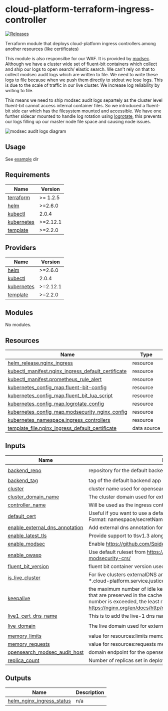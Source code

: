 # cloud-platform-terraform-ingress-controller

[![Releases](https://img.shields.io/github/release/ministryofjustice/cloud-platform-terraform-ingress-controller/all.svg?style=flat-square)](https://github.com/ministryofjustice/cloud-platform-terraform-ingress-controller/releases)

Terraform module that deploys cloud-platform ingress controllers among another resources (like certificates)

This module is also responsilbe for our WAF. It is provided by [modsec](https://github.com/SpiderLabs/ModSecurity). Although we have a cluster wide set of fluent-bit containers which collect and ship our logs to open search/ elastic search. We can't rely on that to collect modsec audit logs which are written to file. We need to write these logs to file because when we push them directly to stdout we lose logs. This is due to the scale of traffic in our live cluster. We increase log reliability by writing to file.

This means we need to ship modsec audit logs separtely as the cluster level fluent-bit cannot access internal container files. So we introduced a fluent-bit side car which has the filesystem mounted and accessible. We have one further sidecar mounted to handle log rotation using [logrotate](https://linux.die.net/man/8/logrotate), this prevents our logs filling up our master node file space and causing node issues.

![modsec audit logs diagram]("./images/modsec-audit-logs-diagram.png/" "modsec pod architecture")

## Usage

See [example](example/) dir

<!--- BEGIN_TF_DOCS --->
## Requirements

| Name | Version |
|------|---------|
| <a name="requirement_terraform"></a> [terraform](#requirement\_terraform) | >= 1.2.5 |
| <a name="requirement_helm"></a> [helm](#requirement\_helm) | >=2.6.0 |
| <a name="requirement_kubectl"></a> [kubectl](#requirement\_kubectl) | 2.0.4 |
| <a name="requirement_kubernetes"></a> [kubernetes](#requirement\_kubernetes) | >=2.12.1 |
| <a name="requirement_template"></a> [template](#requirement\_template) | >=2.2.0 |

## Providers

| Name | Version |
|------|---------|
| <a name="provider_helm"></a> [helm](#provider\_helm) | >=2.6.0 |
| <a name="provider_kubectl"></a> [kubectl](#provider\_kubectl) | 2.0.4 |
| <a name="provider_kubernetes"></a> [kubernetes](#provider\_kubernetes) | >=2.12.1 |
| <a name="provider_template"></a> [template](#provider\_template) | >=2.2.0 |

## Modules

No modules.

## Resources

| Name | Type |
|------|------|
| [helm_release.nginx_ingress](https://registry.terraform.io/providers/hashicorp/helm/latest/docs/resources/release) | resource |
| [kubectl_manifest.nginx_ingress_default_certificate](https://registry.terraform.io/providers/alekc/kubectl/2.0.4/docs/resources/manifest) | resource |
| [kubectl_manifest.prometheus_rule_alert](https://registry.terraform.io/providers/alekc/kubectl/2.0.4/docs/resources/manifest) | resource |
| [kubernetes_config_map.fluent-bit-config](https://registry.terraform.io/providers/hashicorp/kubernetes/latest/docs/resources/config_map) | resource |
| [kubernetes_config_map.fluent_bit_lua_script](https://registry.terraform.io/providers/hashicorp/kubernetes/latest/docs/resources/config_map) | resource |
| [kubernetes_config_map.logrotate_config](https://registry.terraform.io/providers/hashicorp/kubernetes/latest/docs/resources/config_map) | resource |
| [kubernetes_config_map.modsecurity_nginx_config](https://registry.terraform.io/providers/hashicorp/kubernetes/latest/docs/resources/config_map) | resource |
| [kubernetes_namespace.ingress_controllers](https://registry.terraform.io/providers/hashicorp/kubernetes/latest/docs/resources/namespace) | resource |
| [template_file.nginx_ingress_default_certificate](https://registry.terraform.io/providers/hashicorp/template/latest/docs/data-sources/file) | data source |

## Inputs

| Name | Description | Type | Default | Required |
|------|-------------|------|---------|:--------:|
| <a name="input_backend_repo"></a> [backend\_repo](#input\_backend\_repo) | repository for the default backend app | `string` | `"ministryofjustice/cloud-platform-custom-error-pages"` | no |
| <a name="input_backend_tag"></a> [backend\_tag](#input\_backend\_tag) | tag of the default backend app | `string` | `"0.6"` | no |
| <a name="input_cluster"></a> [cluster](#input\_cluster) | cluster name used for opensearch indicies | `string` | `""` | no |
| <a name="input_cluster_domain_name"></a> [cluster\_domain\_name](#input\_cluster\_domain\_name) | The cluster domain used for externalDNS annotations and certmanager | `any` | n/a | yes |
| <a name="input_controller_name"></a> [controller\_name](#input\_controller\_name) | Will be used as the ingress controller name and the class annotation | `string` | n/a | yes |
| <a name="input_default_cert"></a> [default\_cert](#input\_default\_cert) | Useful if you want to use a default certificate for your ingress controller. Format: namespace/secretName | `string` | `"ingress-controllers/default-certificate"` | no |
| <a name="input_enable_external_dns_annotation"></a> [enable\_external\_dns\_annotation](#input\_enable\_external\_dns\_annotation) | Add external dns annotation for service | `bool` | `false` | no |
| <a name="input_enable_latest_tls"></a> [enable\_latest\_tls](#input\_enable\_latest\_tls) | Provide support to tlsv1.3 along with tlsv1.2 | `bool` | `false` | no |
| <a name="input_enable_modsec"></a> [enable\_modsec](#input\_enable\_modsec) | Enable https://github.com/SpiderLabs/ModSecurity-nginx | `bool` | `false` | no |
| <a name="input_enable_owasp"></a> [enable\_owasp](#input\_enable\_owasp) | Use default ruleset from https://github.com/SpiderLabs/owasp-modsecurity-crs/ | `bool` | `false` | no |
| <a name="input_fluent_bit_version"></a> [fluent\_bit\_version](#input\_fluent\_bit\_version) | fluent bit container version used to exrtact modsec audit logs | `string` | `"2.1.8-amd64"` | no |
| <a name="input_is_live_cluster"></a> [is\_live\_cluster](#input\_is\_live\_cluster) | For live clusters externalDNS annotation will have var.live\_domain (default *.cloud-platform.service.justice.gov.uk) | `bool` | `false` | no |
| <a name="input_keepalive"></a> [keepalive](#input\_keepalive) | the maximum number of idle keepalive connections to upstream servers that are preserved in the cache of each worker process. When this number is exceeded, the least recently used connections are closed. https://nginx.org/en/docs/http/ngx_http_upstream_module.html#keepalive | `number` | `320` | no |
| <a name="input_live1_cert_dns_name"></a> [live1\_cert\_dns\_name](#input\_live1\_cert\_dns\_name) | This is to add the live-1 dns name for eks-live cluster default certificate | `string` | `""` | no |
| <a name="input_live_domain"></a> [live\_domain](#input\_live\_domain) | The live domain used for externalDNS annotation | `string` | `"cloud-platform.service.justice.gov.uk"` | no |
| <a name="input_memory_limits"></a> [memory\_limits](#input\_memory\_limits) | value for resources:limits memory value | `string` | `"2Gi"` | no |
| <a name="input_memory_requests"></a> [memory\_requests](#input\_memory\_requests) | value for resources:requests memory value | `string` | `"512Mi"` | no |
| <a name="input_opensearch_modsec_audit_host"></a> [opensearch\_modsec\_audit\_host](#input\_opensearch\_modsec\_audit\_host) | domain endpoint for the opensearch cluster | `string` | `""` | no |
| <a name="input_replica_count"></a> [replica\_count](#input\_replica\_count) | Number of replicas set in deployment | `string` | n/a | yes |

## Outputs

| Name | Description |
|------|-------------|
| <a name="output_helm_nginx_ingress_status"></a> [helm\_nginx\_ingress\_status](#output\_helm\_nginx\_ingress\_status) | n/a |

<!--- END_TF_DOCS --->
